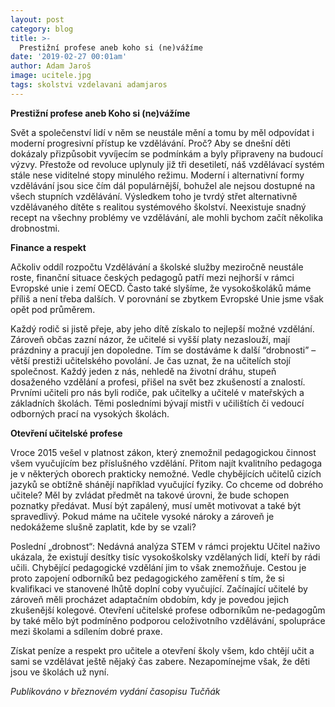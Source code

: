```yaml
---
layout: post
category: blog
title: >-  
  Prestižní profese aneb koho si (ne)vážíme
date: '2019-02-27 00:01am'
author: Adam Jaroš
image: ucitele.jpg
tags: skolstvi vzdelavani adamjaros 
---
```


<b>Prestižní profese aneb Koho si (ne)vážíme</b>

Svět a společenství lidí v něm se neustále mění a tomu by měl odpovídat i moderní progresivní přístup ke vzdělávání. Proč? Aby se dnešní děti dokázaly přizpůsobit vyvíjecím se podmínkám a byly připraveny na budoucí výzvy. Přestože od revoluce uplynuly již tři desetiletí, náš vzdělávací systém stále nese viditelné stopy minulého režimu. Moderní i alternativní formy vzdělávání jsou sice čím dál populárnější, bohužel ale nejsou dostupné na všech stupních vzdělávání. Výsledkem toho je tvrdý střet alternativně vzdělávaného dítěte s realitou systémového školství. Neexistuje snadný recept na všechny problémy ve vzdělávání, ale mohli bychom začít několika drobnostmi.

<b>Finance a respekt</b>

Ačkoliv oddíl rozpočtu Vzdělávání a školské služby meziročně neustále roste, finanční situace českých pedagogů patří mezi nejhorší v rámci Evropské unie i zemí OECD. Často také slyšíme, že vysokoškoláků máme příliš a není třeba dalších. V porovnání se zbytkem Evropské Unie jsme však opět pod průměrem.

Každý rodič si jistě přeje, aby jeho dítě získalo to nejlepší možné vzdělání. Zároveň občas zazní názor, že učitelé si vyšší platy nezaslouží, mají prázdniny a pracují jen dopoledne. Tím se dostáváme k další “drobnosti” – větší prestiži učitelského povolání. Je čas uznat, že na učitelích stojí společnost. Každý jeden z nás, nehledě na životní dráhu, stupeň dosaženého vzdělání a profesi, přišel na svět bez zkušeností a znalostí. Prvními učiteli pro nás byli rodiče, pak učitelky a učitelé v mateřských a základních školách. Těmi posledními bývají mistři v učilištích či vedoucí odborných prací na vysokých školách. 

<b>Otevření učitelské profese</b>

Vroce 2015 vešel v platnost zákon, který znemožnil pedagogickou činnost všem vyučujícím bez příslušného vzdělání. Přitom najít kvalitního pedagoga je v některých oborech prakticky nemožné. Vedle chybějících učitelů cizích jazyků se obtížně shánějí například vyučující fyziky. Co chceme od dobrého učitele? Měl by zvládat předmět na takové úrovni, že bude schopen poznatky předávat. Musí být zapálený, musí umět motivovat a také být spravedlivý. Pokud máme na učitele vysoké nároky a zároveň je nedokážeme slušně zaplatit, kde by se vzali? 

Poslední „drobnost“: Nedávná analýza STEM v rámci projektu Učitel naživo ukázala, že existují desítky tisíc vysokoškolsky vzdělaných lidí, kteří by rádi učili. Chybějící pedagogické vzdělání jim to však znemožňuje. Cestou je proto zapojení odborníků bez pedagogického zaměření s tím, že si kvalifikaci ve stanovené lhůtě doplní coby vyučující. Začínající učitelé by zároveň měli procházet adaptačním obdobím, kdy je povedou jejich zkušenější kolegové. Otevření učitelské profese odborníkům ne-pedagogům by také mělo být podmíněno podporou celoživotního vzdělávání, spolupráce mezi školami a sdílením dobré praxe.

Získat peníze a respekt pro učitele a otevření školy všem, kdo chtějí učit a sami se vzdělávat ještě nějaký čas zabere. Nezapomínejme však, že děti jsou ve školách už nyní.


<i>Publikováno v březnovém vydání časopisu Tučňák</i>

